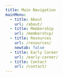 ```yaml
---
title: Main Navigation
mainMenu:
  - title: About
    url: /about/
  - title: Membership
    url: /membership/
  - title: Resources
    url: /resources/
    newtab: false
  - title: Early Career
    url: /early-career/
  - title: Contact
    url: /contact/
---
```

